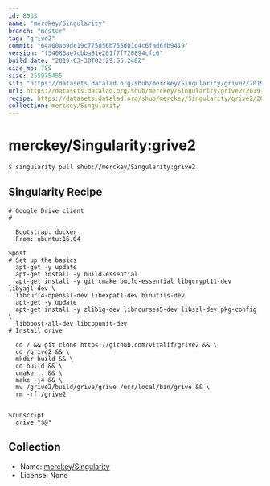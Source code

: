 ```yaml
---
id: 8033
name: "merckey/Singularity"
branch: "master"
tag: "grive2"
commit: "64a00ab9de19c775056b755d01c4c6fad6fb9419"
version: "f34086ae7cbba81e201f7f720894cfc6"
build_date: "2019-03-30T02:29:56.248Z"
size_mb: 785
size: 255975455
sif: "https://datasets.datalad.org/shub/merckey/Singularity/grive2/2019-03-30-64a00ab9-f34086ae/f34086ae7cbba81e201f7f720894cfc6.simg"
url: https://datasets.datalad.org/shub/merckey/Singularity/grive2/2019-03-30-64a00ab9-f34086ae/
recipe: https://datasets.datalad.org/shub/merckey/Singularity/grive2/2019-03-30-64a00ab9-f34086ae/Singularity
collection: merckey/Singularity
---
```


# merckey/Singularity:grive2

```bash
$ singularity pull shub://merckey/Singularity:grive2
```

## Singularity Recipe

```singularity
# Google Drive client
#

  Bootstrap: docker
  From: ubuntu:16.04

%post
# Set up the basics
  apt-get -y update
  apt-get install -y build-essential
  apt-get install -y git cmake build-essential libgcrypt11-dev libyajl-dev \
  libcurl4-openssl-dev libexpat1-dev binutils-dev
  apt-get -y update
  apt-get install -y zlib1g-dev libncurses5-dev libssl-dev pkg-config \
  libboost-all-dev libcppunit-dev
# Install grive 

  cd / && git clone https://github.com/vitalif/grive2 && \
  cd /grive2 && \
  mkdir build && \
  cd build && \
  cmake .. && \
  make -j4 && \
  mv /grive2/build/grive/grive /usr/local/bin/grive && \
  rm -rf /grive2


%runscript 
  grive "$@"
```

## Collection

 - Name: [merckey/Singularity](https://github.com/merckey/Singularity)
 - License: None

